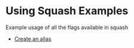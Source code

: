 # Using Squash Examples

Example usage of all the flags available in squash

- [Create an alias](create-alias.md)